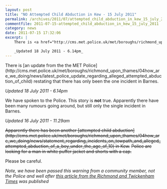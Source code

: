 ```yaml
---
layout: post
title: "NO Attempted Child Abduction in Kew - 15 July 2011"
permalink: /archives/2011/07/attempted_child_abduction_in_kew_15_july_2011.html
commentfile: 2011-07-15-attempted_child_abduction_in_kew_15_july_2011
category: news
date: 2011-07-15 17:32:06
excerpt: |
    There is <a href="http://cms.met.police.uk/met/boroughs/richmond_upon_thames/04how_are_we_doing/news/latest_police_update_regarding_alleged_attempted_abduction_of_child">an update from the the MET Police</a> restating that there has only been the one incident in Barnes.

    _Updated 18 July 2011 - 6.14pm_
---
```


<div markdown="1" class="box">
There is [an update from the the MET Police](http://cms.met.police.uk/met/boroughs/richmond_upon_thames/04how_are_we_doing/news/latest_police_update_regarding_alleged_attempted_abduction_of_child) restating that there has only been the one incident in Barnes.

*Updated 18 July 2011 - 6.14pm*

We have spoken to the Police. This story is **not** true. Apparently there have been many rumours going around, but still only the single incident in Barnes.

*Updated 16 July 2011 - 11.29am*

</div>
<del>
Apparently there has been another [attempted child abduction](http://cms.met.police.uk/met/boroughs/richmond_upon_thames/04how_are_we_doing/news/statement_regarding_incidents_on_towpath_and_alleged_attempted_abduction_of_a_boy_under_the_age_of_10) in Kew.</del>

<del>
Police are looking for a man in white puffer jacket and shorts with a cap.</del>

Please be careful.

<em>Note, we have been passed this warning from a community member, not the Police and well after [this article from the Richmond and Twickenham Times](http://www.richmondandtwickenhamtimes.co.uk/news/9142947.Police_calm_fears_of_abductions__but_urge_continued_vigilance/) was published</em>
